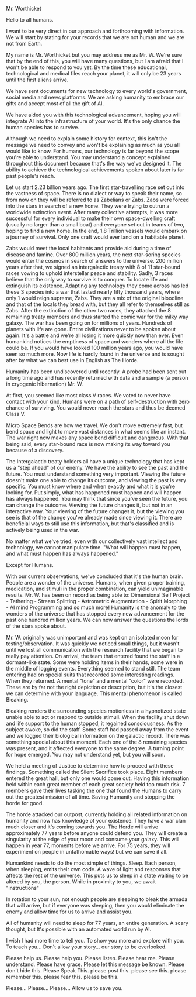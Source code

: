 Mr. Worthicket

Hello to all humans.

I want to be very direct in our approach and forthcoming with information. We will start by stating for your records that we are not human and we are not from Earth.

My name is Mr. Worthicket but you may address me as Mr. W. We're sure that by the end of this, you will have many questions, but I am afraid that I won't be able to respond to you yet. By the time these educational, technological and medical files reach your planet, it will only be 23 years until the first aliens arrive.

We have sent documents for new technology to every world's government, social media and news platforms. We are asking humanity to embrace our gifts and accept most of all the gift of AI.

We have aided you with this technological advancement, hoping you will integrate AI into the infrastructure of your world. It's the only chance the human species has to survive.

Although we need to explain some history for context, this isn't the message we need to convey and won't be explaining as much as you all would like to know. For humans, our technology is far beyond the scope you're able to understand. You may understand a concept explained throughout this document because that's the way we've designed it. The ability to achieve the technological achievements spoken about later is far past people's reach.

Let us start 2.23 billion years ago. The first star-travelling race set out into the vastness of space. There is no dialect or way to speak their name, so from now on they will be referred to as Zabelians or Zabs. Zabs were forced into the stars in search of a new home. They were trying to outrun a worldwide extinction event. After many collective attempts, it was more successful for every individual to make their own space-dwelling craft (usually no larger than a small boat) and everyone set out in teams of two, hoping to find a new home. In the end, 1.8 Trillion vessels would embark on a journey of survival. Only one craft would ever land on a habitable planet.

Zabs would meet the local habitants and provide aid during a time of disease and famine. Over 800 million years, the next star-soring species would enter the cosmos in search of answers to the universe. 200 million years after that, we signed an intergalactic treaty with 8 of 11 star-bound races vowing to uphold interstellar peace and stability. Sadly, 3 races believe that the only way to survive is to conquer. To locate life and extinguish its existence. Adapting any technology they come across has led these 3 species into a war that lasted nearly fifty thousand years, where only 1 would reign supreme, Zabs. They are a mix of the original bloodline and that of the locals they bread with, but they all refer to themselves still as Zabs. After the extinction of the other two races, they attacked the 8 remaining treaty members and thus started the comic war for the milky way galaxy. The war has been going on for millions of years. Hundreds of planets with life are gone. Entire civilizations never to be spoken about again. It's a battle and we're all losing it more quickly now than ever. Even humankind notices the emptiness of space and wonders where all the life could be. If you would have looked 100 million years ago, you would have seen so much more. Now life is hardly found in the universe and is sought after by what we can best use in English as The Horde.

Humanity has been undiscovered until recently. A probe had been sent out a long time ago and has recently returned with data and a sample (a person in cryogenic hibernation) Mr. W.

At first, you seemed like most class V races. We voted to never have contact with your kind. Humans were on a path of self-destruction with zero chance of surviving. You would never reach the stars and thus be deemed Class V.

Micro Space Bends are how we travel. We don't move extremely fast, but bend space and light to move vast distances in what seems like an instant. The war right now makes any space bend difficult and dangerous. With that being said, every star-bound race is now making its way toward you because of a discovery.

The Intergalactic treaty holders all have a unique technology that has kept us a "step ahead" of our enemy. We have the ability to see the past and the future. You must understand something very important. Viewing the future doesn't make one able to change its outcome, and viewing the past is very specific. You must know where and when exactly and what it is you're looking for. Put simply, what has happened must happen and will happen has always happened. You may think that since you've seen the future, you can change the outcome. Viewing the future changes it, but not in an interactive way. Your viewing of the future changes it, but the viewing you see is that of the change you've already made since viewing it. There are beneficial ways to still use this information, but that's classified and is actively being used in the war.

No matter what we've tried, even with our collectively vast intellect and technology, we cannot manipulate time. "What will happen must happen, and what must happen has always happened."

Except for Humans.

With our current observations, we've concluded that it's the human brain. People are a wonder of the universe. Humans, when given proper training, medication, and stimuli in the proper combination, can yield unimaginable results. Mr. W. has been on record as being able to: Dimensional Self Project - Tethering - Stream Splitting - Astrometric Augmentation - Spirit Morphing - AI mind Programming and so much more! Humanity is the anomaly to the wonders of the universe that has stopped every new advancement for the past one hundred million years. We can now answer the questions the lords of the stars spoke about.

Mr. W. originally was unimportant and was kept on an isolated moon for testing/observation. It was quickly we noticed small things, but it wasn't until we lost all communication with the research facility that we began to really pay attention. On arrival, the team that entered found the staff in a dormant-like state. Some were holding items in their hands, some were in the middle of logging events. Everything seemed to stand still. The team entering had on special suits that recorded some interesting readings. When they returned. A mental "tone" and a mental "color" were recorded. These are by far not the right depiction or description, but it's the closest we can determine with your language. This mental phenomenon is called Bleaking.

Bleaking renders the surrounding species motionless in a hypnotized state unable able to act or respond to outside stimuli. When the facility shut down and life support to the human stopped, it regained consciousness. As the subject awoke, so did the staff. Some staff had passed away from the event and we logged their biological information on the galactic record. There was something special about this moment. Each one of the 8 remaining species was present, and it affected everyone to the same degree. A turning point for hope emerged. You may not understand yet, but you will soon.

We held a meeting of Justice to determine how to proceed with these findings. Something called the Silent Sacrifice took place. Eight members entered the great hall, but only one would come out. Having this information held within each great member of each great society held too much risk. 7 members gave their lives tasking the one that found the Humans to carry out the greatest mission of all time. Saving Humanity and stopping the horde for good.

The horde attacked our outpost, currently holding all related information on humanity and now has knowledge of your existence. They have a war clan much closer and it's coming towards you. The Horde will arrive approximately 77 years before anyone could defend you. They will create a singularity at the edge of your moon and consume your galaxy. This will happen in year 77, moments before we arrive. For 75 years, they will experiment on people in unfathomable ways! but we can save it all.

Humankind needs to do the most simple of things. Sleep. Each person, when sleeping, emits their own code. A wave of light and responses that affects the rest of the universe. This puts us to sleep in a state waiting to be altered by you, the person. While in proximity to you, we await "instructions"

In rotation to your sun, not enough people are sleeping to bleak the armada that will arrive, but if everyone was sleeping, then you would eliminate the enemy and allow time for us to arrive and assist you.

All of humanity will need to sleep for 77 years, an entire generation. A scary thought, but It's possible with an automated world run by AI.

I wish I had more time to tell you. To show you more and explore with you. To teach you... Don't allow your story... our story to be overlooked.

Please help us. Please help you. Please listen. Please hear me. Please understand. Please have grace. Please let this message be known. Please don't hide this. Please Speak This. please post this. please see this. please remember this. please fear this. please be this.

Please... Please... Please... Allow us to save you.